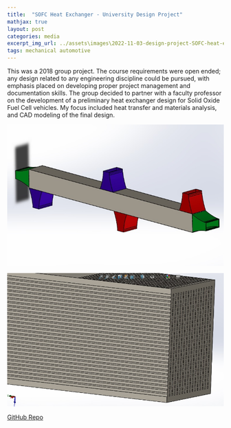 ```yaml
---
title:  "SOFC Heat Exchanger - University Design Project"
mathjax: true
layout: post
categories: media
excerpt_img_url: ../assets\images\2022-11-03-design-project-SOFC-heat-exchanger\Iso.jpg
tags: mechanical automotive
---
```


This was a 2018 group project. The course requirements were open ended; any design related to any engineering discipline could be pursued, with emphasis placed on developing proper project management and documentation skills. The group decided to partner with a faculty professor on the development of a preliminary heat exchanger design for Solid Oxide Fuel Cell vehicles. My focus included heat transfer and materials analysis, and CAD modeling of the final design.

![1](/assets\images\2022-11-03-design-project-SOFC-heat-exchanger\Iso.jpg)

![2](/assets\images\2022-11-03-design-project-SOFC-heat-exchanger\Section_View_2.jpg)

[GitHub Repo](https://github.com/orion-miller/University-of-Guelph-Projects/tree/main/Design_Project-SOFC_Heat_Exchanger)
